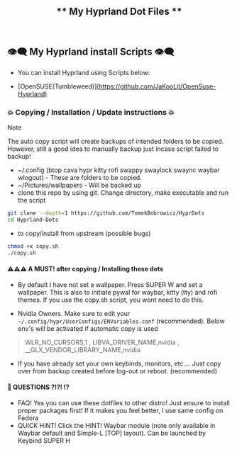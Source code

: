 <div align="center">

##  ** My Hyprland Dot Files ** 

<br/>
</div>

## 👁️‍🗨️ My Hyprland install Scripts 👁️‍🗨️
- You can install Hyprland using Scripts below:

- [OpenSUSE(Tumbleweed)][(https://github.com/JaKooLit/OpenSuse-Hyprland)](https://github.com/TomekBobrowicz/hyprSuse)

### 💥 Copying / Installation / Update instructions 💥

> [!Note] 
> The auto copy script will create backups of intended folders to be copied. However, still a good idea to manually backup just incase script failed to backup!
- ~/.config (btop cava hypr kitty rofi swappy swaylock swaync waybar wlogout) - These are folders to be copied.
- ~/Pictures/wallpapers - Will be backed up
- clone this repo by using git. Change directory, make executable and run the script
```bash
git clone --depth=1 https://github.com/TomekBobrowicz/HyprDots
cd Hyprland-Dots
```
- to copy/install from upstream (possible bugs)
```bash
chmod +x copy.sh
./copy.sh
```

#### ⚠️⚠️⚠️ A MUST! after copying  / Installing these dots

+ By default I have not set a wallpaper. Press SUPER W and set a wallpaper. This is also to initiate pywal for waybar, kitty (tty) and rofi themes. If you use the copy.sh script, you wont need to do this.

+ Nvidia Owners. Make sure to edit your `~/.config/hypr/UserConfigs/ENVariables.conf` (recommended). Below env's will be activated if automatic copy is used
> WLR_NO_CURSORS,1 , LIBVA_DRIVER_NAME,nvidia ,  __GLX_VENDOR_LIBRARY_NAME,nvidia 

+ If you have already set your own keybinds, monitors, etc.... Just copy over from backup created before log-out or reboot. (recommended)

#### 🙋 QUESTIONS ?!?! ⁉️
- FAQ! Yes you can use these dotfiles to other distro! Just ensure to install proper packages first! If it makes you feel better, I use same config on Fedora
- QUICK HINT! Click the HINT! Waybar module (note only available in Waybar default and Simple-L [TOP] layout). Can be launched by Keybind SUPER H
